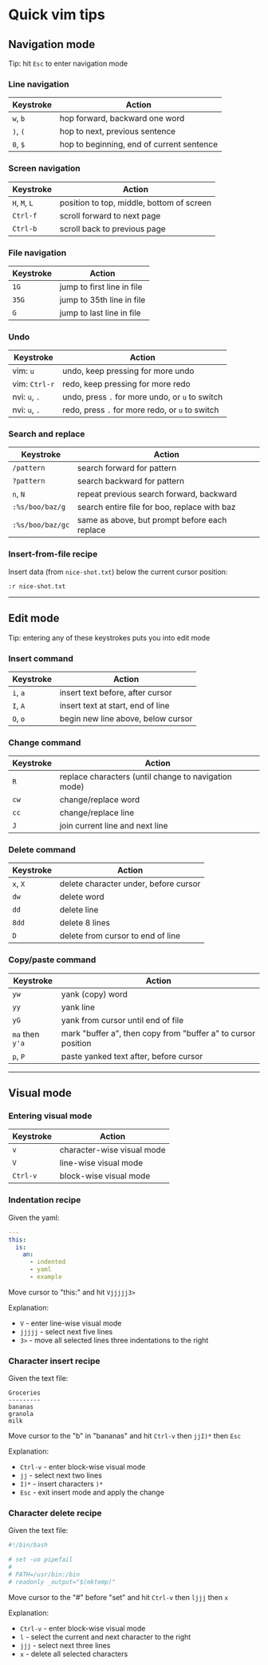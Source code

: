 # Quick vim tips

## Navigation mode

Tip: hit `Esc` to enter navigation mode

### Line navigation

| Keystroke           | Action |
| ------------------- | ------ |
| `w`, `b`            | hop forward, backward one word |
| `)`, `(`            | hop to next, previous sentence |
| `0`, `$`            | hop to beginning, end of current sentence |

### Screen navigation

| Keystroke           | Action |
| ------------------- | ------ |
| `H`, `M`, `L`       | position to top, middle, bottom of screen |
| `Ctrl-f`            | scroll forward to next page |
| `Ctrl-b`            | scroll back to previous page |

### File navigation

| Keystroke           | Action |
| ------------------- | ------ |
| `1G`                | jump to first line in file |
| `35G`               | jump to 35th line in file |
| `G`                 | jump to last line in file |

### Undo

| Keystroke           | Action |
| ------------------- | ------ |
| vim: `u`            | undo, keep pressing for more undo |
| vim: `Ctrl-r`       | redo, keep pressing for more redo |
| nvi: `u`, `.`       | undo, press `.` for more undo, or `u` to switch |
| nvi: `u`, `.`       | redo, press `.` for more redo, or `u` to switch |

### Search and replace

| Keystroke           | Action |
| ------------------- | ------ |
| `/pattern`          | search forward for pattern |
| `?pattern`          | search backward for pattern |
| `n`, `N`            | repeat previous search forward, backward |
| `:%s/boo/baz/g`     | search entire file for boo, replace with baz |
| `:%s/boo/baz/gc`    | same as above, but prompt before each replace |

### Insert-from-file recipe

Insert data (from `nice-shot.txt`) below the current cursor position:

```
:r nice-shot.txt
```

******

## Edit mode

Tip: entering any of these keystrokes puts you into edit mode

### Insert command

| Keystroke           | Action |
| ------------------- | ------ |
| `i`, `a`            | insert text before, after cursor |
| `I`, `A`            | insert text at start, end of line |
| `O`, `o`            | begin new line above, below cursor |

### Change command

| Keystroke           | Action |
| ------------------- | ------ |
| `R`                 | replace characters (until change to navigation mode) |
| `cw`                | change/replace word |
| `cc`                | change/replace line |
| `J`                 | join current line and next line |

### Delete command

| Keystroke           | Action |
| ------------------- | ------ |
| `x`, `X`            | delete character under, before cursor |
| `dw`                | delete word |
| `dd`                | delete line |
| `8dd`               | delete 8 lines |
| `D`                 | delete from cursor to end of line |

### Copy/paste command

| Keystroke           | Action |
| ------------------- | ------ |
| `yw`                | yank (copy) word |
| `yy`                | yank line |
| `yG`                | yank from cursor until end of file |
| `ma` then `y'a`     | mark "buffer a", then copy from "buffer a" to cursor position |
| `p`, `P`            | paste yanked text after, before cursor |

******

## Visual mode

### Entering visual mode

| Keystroke             | Action |
| -------------------   | ------ |
| `v`                   | character-wise visual mode |
| `V`                   | line-wise visual mode |
| `Ctrl-v`              | block-wise visual mode |

### Indentation recipe

Given the yaml:

```yaml
---
this:
  is:
    an:
      - indented
      - yaml
      - example
```

Move cursor to "this:" and hit `Vjjjjj3>`

Explanation:
* `V` - enter line-wise visual mode
* `jjjjj` - select next five lines
* `3>` - move all selected lines three indentations to the right

### Character insert recipe

Given the text file:

```
Groceries
---------
bananas
granola
milk
```

Move cursor to the "b" in "bananas" and hit `Ctrl-v` then `jjI)*` then `Esc`

Explanation:
* `Ctrl-v` - enter block-wise visual mode
* `jj` - select next two lines
* `I)*` - insert characters `)*`
* `Esc` - exit insert mode and apply the change

### Character delete recipe

Given the text file:

```bash
#!/bin/bash

# set -uo pipefail
#
# PATH=/usr/bin:/bin
# readonly _output="$(mktemp)"
```

Move cursor to the "#" before "set" and hit `Ctrl-v` then `ljjj` then `x`

Explanation:
* `Ctrl-v` - enter block-wise visual mode
* `l` - select the current and next character to the right
* `jjj` - select next three lines
* `x` - delete all selected characters
